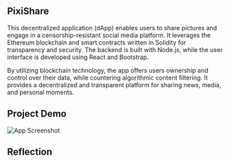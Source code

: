 ## PixiShare

This decentralized application (dApp) enables users to share pictures and engage in a censorship-resistant social media platform. It leverages the Ethereum blockchain and smart contracts written in Solidity for transparency and security. The backend is built with Node.js, while the user interface is developed using React and Bootstrap.

By utilizing blockchain technology, the app offers users ownership and control over their data, while countering algorithmic content filtering. It provides a decentralized and transparent platform for sharing news, media, and personal moments.

## Project Demo
 
<img src='./screenshot.png' alt="App Screenshot">

## Reflection
